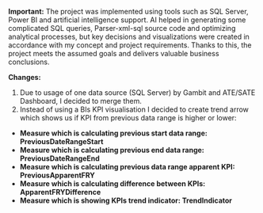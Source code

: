 **Important:**
The project was implemented using tools such as SQL Server, Power BI and artificial intelligence support.
AI helped in generating some complicated SQL queries, Parser-xml-sql source code and optimizing analytical processes, but key decisions and visualizations were created in accordance with my concept and project requirements.
Thanks to this, the project meets the assumed goals and delivers valuable business conclusions.

**Changes:**
1. Due to usage of one data source (SQL Server) by Gambit and ATE/SATE Dashboard, I decided to merge them.
2. Instead of using a BIs KPI visualisation I decided to create trend arrow which shows us if KPI from previous data range is higher or lower:
  - **Measure which is calculating previous start data range: PreviousDateRangeStart**
  - **Measure which is calculating previous end data range: PreviousDateRangeEnd**
  - **Measure which is calculating previous data range apparent KPI: PreviousApparentFRY**
  - **Measure which is calculating difference between KPIs: ApparentFRYDifference**
  - **Measure which is showing KPIs trend indicator: TrendIndicator**
